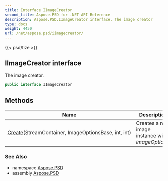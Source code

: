 ```yaml
---
title: Interface IImageCreator
second_title: Aspose.PSD for .NET API Reference
description: Aspose.PSD.IImageCreator interface. The image creator
type: docs
weight: 4450
url: /net/aspose.psd/iimagecreator/
---
```

{{< psd/tize >}}
## IImageCreator interface

The image creator.

```csharp
public interface IImageCreator
```

## Methods

| Name | Description |
| --- | --- |
| [Create](../../aspose.psd/iimagecreator/create/)(StreamContainer, ImageOptionsBase, int, int) | Creates a new image instance with *imageOptions*. |

### See Also

* namespace [Aspose.PSD](../../aspose.psd/)
* assembly [Aspose.PSD](../../)


